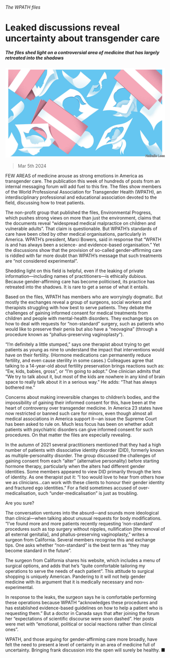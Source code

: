 ###### The WPATH files

# Leaked discussions reveal uncertainty about transgender care 

##### The files shed light on a controversial area of medicine that has largely retreated into the shadows 

![image](images/20240309_USD001.jpg) 

> Mar 5th 2024 

FEW AREAS of medicine arouse as strong emotions in America as transgender care. The publication this week of hundreds of posts from an internal messaging forum will add fuel to this fire. The files show members of the World Professional Association for Transgender Health (WPATH), an interdisciplinary professional and educational association devoted to the field, discussing how to treat patients.

The non-profit group that published the files, Environmental Progress, which pushes strong views on more than just the environment, claims that the documents reveal “widespread medical malpractice on children and vulnerable adults”. That claim is questionable. But WPATH’s standards of care have been cited by other medical organisations, particularly in America. WPATH’s president, Marci Bowers, said in response that “WPATH is and has always been a science- and evidence-based organisation.” Yet the discussions show that the provision of so-called gender-affirming care is riddled with far more doubt than WPATH’s message that such treatments are “not considered experimental”.

Shedding light on this field is helpful, even if the leaking of private information—including names of practitioners—is ethically dubious. Because gender-affirming care has become politicised, its practice has retreated into the shadows. It is rare to get a sense of what it entails. 

Based on the files, WPATH has members who are worryingly dogmatic. But mostly the exchanges reveal a group of surgeons, social workers and therapists struggling with how best to serve patients. They debate the challenges of gaining informed consent for medical treatments from children and people with mental-health disorders. They exchange tips on how to deal with requests for “non-standard” surgery, such as patients who would like to preserve their penis but also have a “neovagina” (through a procedure known as “phallus-preserving vaginoplasty”). 

“I’m definitely a little stumped,” says one therapist about trying to get patients as young as nine to understand the impact that interventions would have on their fertility. (Hormone medications can permanently reduce fertility, and even cause sterility in some cases.) Colleagues agree that talking to a 14-year-old about fertility preservation brings reactions such as: “Ew, kids, babies, gross”, or “I’m going to adopt.” One clinician admits that “We try to talk about it, but most of the kids are nowhere in any kind of brain space to really talk about it in a serious way.” He adds: “That has always bothered me.”

Concerns about making irreversible changes to children’s bodies, and the impossibility of gaining their informed consent for this, have been at the heart of controversy over transgender medicine. In America 23 states have now restricted or banned such care for minors, even though almost all medical associations in America support it—an issue the Supreme Court has been asked to rule on. Much less focus has been on whether adult patients with psychiatric disorders can give informed consent for such procedures. On that matter the files are especially revealing.

In the autumn of 2021 several practitioners mentioned that they had a high number of patients with dissociative identity disorder (DID), formerly known as multiple-personality disorder. The group discussed the challenges of gaining consent from each “alter” (alternative personality) before starting hormone therapy, particularly when the alters had different gender identities. Some members appeared to view DID primarily through the lens of identity. As one therapist put it: “I too would love to hear from others how we as clinicians…can work with these clients to honour their gender identity and fractured ego identities.” For a field sometimes accused of over-medicalisation, such “under-medicalisation” is just as troubling.

Are you sure?

The conversation ventures into the absurd—and sounds more ideological than clinical—when talking about unusual requests for body modifications. “I’ve found more and more patients recently requesting ‘non-standard’ procedures such as top surgery without nipples, nullification [the removal of all external genitalia], and phallus-preserving vaginoplasty,” writes a surgeon from California. Several members recognise this and exchange tips. One asks whether “non-standard” is the best term as “they may become standard in the future”.

The surgeon from California shares his website, which includes a menu of surgical options, and adds that he’s “quite comfortable tailoring my operations to serve the needs of each patient”. This attitude to surgical shopping is uniquely American. Pandering to it will not help gender medicine with its argument that it is medically necessary and non-experimental.

In response to the leaks, the surgeon says he is comfortable performing these operations because WPATH “acknowledges these procedures and has established evidence-based guidelines on how to help a patient who is requesting them.” But a doctor in Canada says that after joining the forum her “expectations of scientific discourse were soon dashed”. Her posts were met with “emotional, political or social reactions rather than clinical ones”. 

WPATH, and those arguing for gender-affirming care more broadly, have felt the need to present a level of certainty in an area of medicine full of uncertainty. Bringing frank discussion into the open will surely be healthy. ■


